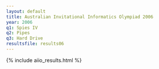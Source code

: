 ```yaml
---
layout: default
title: Australian Invitational Informatics Olympiad 2006
year: 2006
q1: Spies IV
q2: Pipes
q3: Hard Drive
resultsfile: results06
---
```


{% include aiio_results.html %}
